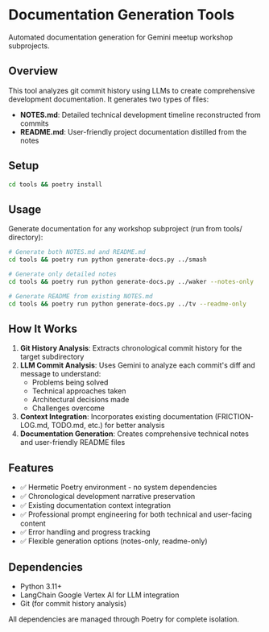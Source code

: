# Documentation Generation Tools

Automated documentation generation for Gemini meetup workshop subprojects.

## Overview

This tool analyzes git commit history using LLMs to create comprehensive development documentation. It generates two types of files:

- **NOTES.md**: Detailed technical development timeline reconstructed from commits
- **README.md**: User-friendly project documentation distilled from the notes

## Setup

```bash
cd tools && poetry install
```

## Usage

Generate documentation for any workshop subproject (run from tools/ directory):

```bash
# Generate both NOTES.md and README.md
cd tools && poetry run python generate-docs.py ../smash

# Generate only detailed notes
cd tools && poetry run python generate-docs.py ../waker --notes-only

# Generate README from existing NOTES.md
cd tools && poetry run python generate-docs.py ../tv --readme-only
```

## How It Works

1. **Git History Analysis**: Extracts chronological commit history for the target subdirectory
2. **LLM Commit Analysis**: Uses Gemini to analyze each commit's diff and message to understand:
   - Problems being solved
   - Technical approaches taken
   - Architectural decisions made
   - Challenges overcome
3. **Context Integration**: Incorporates existing documentation (FRICTION-LOG.md, TODO.md, etc.) for better analysis
4. **Documentation Generation**: Creates comprehensive technical notes and user-friendly README files

## Features

- ✅ Hermetic Poetry environment - no system dependencies
- ✅ Chronological development narrative preservation
- ✅ Existing documentation context integration
- ✅ Professional prompt engineering for both technical and user-facing content
- ✅ Error handling and progress tracking
- ✅ Flexible generation options (notes-only, readme-only)

## Dependencies

- Python 3.11+
- LangChain Google Vertex AI for LLM integration
- Git (for commit history analysis)

All dependencies are managed through Poetry for complete isolation.
